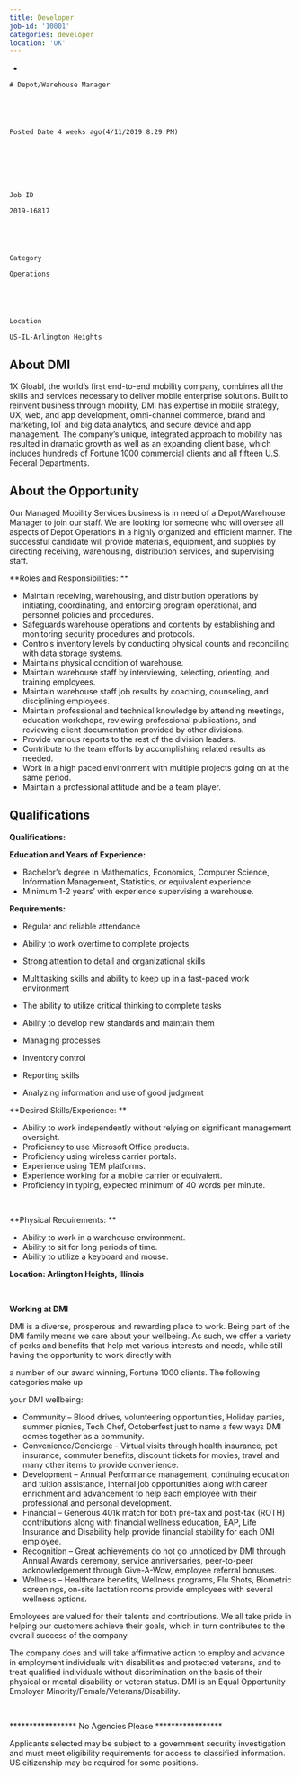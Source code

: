 ```yaml
---
title: Developer
job-id: '10001'
categories: developer
location: 'UK'
---
```




*   

    

    # Depot/Warehouse Manager

    

    

    Posted Date 4 weeks ago(4/11/2019 8:29 PM)

    

    

    

    Job ID

    2019-16817

    

    

    Category

    Operations

    

    

    Location

    US-IL-Arlington Heights

    

    

    

    

## About DMI







1X Gloabl, the world’s first end-to-end mobility company, combines all the skills and services necessary to deliver mobile enterprise solutions. Built to reinvent business through mobility, DMI has expertise in mobile strategy, UX, web, and app development, omni-channel commerce, brand and marketing, IoT and big data analytics, and secure device and app management. The company’s unique, integrated approach to mobility has resulted in dramatic growth as well as an expanding client base, which includes hundreds of Fortune 1000 commercial clients and all fifteen U.S. Federal Departments.





## About the Opportunity







Our Managed Mobility Services business is in need of a Depot/Warehouse Manager to join our staff. We are looking for someone who will oversee all aspects of Depot Operations in a highly organized and efficient manner. The successful candidate will provide materials, equipment, and supplies by directing receiving, warehousing, distribution services, and supervising staff.

**Roles and Responsibilities: **

*   Maintain receiving, warehousing, and distribution operations by initiating, coordinating, and enforcing program operational, and personnel policies and procedures.
*   Safeguards warehouse operations and contents by establishing and monitoring security procedures and protocols.
*   Controls inventory levels by conducting physical counts and reconciling with data storage systems.
*   Maintains physical condition of warehouse.
*   Maintain warehouse staff by interviewing, selecting, orienting, and training employees.
*   Maintain warehouse staff job results by coaching, counseling, and disciplining employees.
*   Maintain professional and technical knowledge by attending meetings, education workshops, reviewing professional publications, and reviewing client documentation provided by other divisions.
*   Provide various reports to the rest of the division leaders.
*   Contribute to the team efforts by accomplishing related results as needed.
*   Work in a high paced environment with multiple projects going on at the same period.
*   Maintain a professional attitude and be a team player.







## Qualifications







**Qualifications:**

**Education and Years of Experience:**

*   Bachelor’s degree in Mathematics, Economics, Computer Science, Information Management, Statistics, or equivalent experience.
*   Minimum 1-2 years’ with experience supervising a warehouse.

**Requirements:**

*   Regular and reliable attendance
*   Ability to work overtime to complete projects
*   Strong attention to detail and organizational skills
*   Multitasking skills and ability to keep up in a fast-paced work environment
*   The ability to utilize critical thinking to complete tasks

*   Ability to develop new standards and maintain them
*   Managing processes
*   Inventory control
*   Reporting skills
*   Analyzing information and use of good judgment

**Desired Skills/Experience: **

*   Ability to work independently without relying on significant management oversight.
*   Proficiency to use Microsoft Office products.
*   Proficiency using wireless carrier portals.
*   Experience using TEM platforms.
*   Experience working for a mobile carrier or equivalent.
*   Proficiency in typing, expected minimum of 40 words per minute.

 

**Physical Requirements: **

*   Ability to work in a warehouse environment.
*   Ability to sit for long periods of time.
*   Ability to utilize a keyboard and mouse.

**Location: Arlington Heights, Illinois**

 

**Working at DMI**

DMI is a diverse, prosperous and rewarding place to work. Being part of the DMI family means we care about your wellbeing. As such, we offer a variety of perks and benefits that help met various interests and needs, while still having the opportunity to work directly with

a number of our award winning, Fortune 1000 clients. The following categories make up

your DMI wellbeing:

*   Community – Blood drives, volunteering opportunities, Holiday parties, summer picnics, Tech Chef, Octoberfest just to name a few ways DMI comes together as a community.
*   Convenience/Concierge - Virtual visits through health insurance, pet insurance, commuter benefits, discount tickets for movies, travel and many other items to provide convenience.
*   Development – Annual Performance management, continuing education and tuition assistance, internal job opportunities along with career enrichment and advancement to help each employee with their professional and personal development.
*   Financial – Generous 401k match for both pre-tax and post-tax (ROTH) contributions along with financial wellness education, EAP, Life Insurance and Disability help provide financial stability for each DMI employee.
*   Recognition – Great achievements do not go unnoticed by DMI through Annual Awards ceremony, service anniversaries, peer-to-peer acknowledgement through Give-A-Wow, employee referral bonuses.
*   Wellness – Healthcare benefits, Wellness programs, Flu Shots, Biometric screenings, on-site lactation rooms provide employees with several wellness options. 

Employees are valued for their talents and contributions. We all take pride in helping our customers achieve their goals, which in turn contributes to the overall success of the company.

The company does and will take affirmative action to employ and advance in employment individuals with disabilities and protected veterans, and to treat qualified individuals without discrimination on the basis of their physical or mental disability or veteran status. DMI is an Equal Opportunity Employer Minority/Female/Veterans/Disability.

 

***************** No Agencies Please *****************

Applicants selected may be subject to a government security investigation and must meet eligibility requirements for access to classified information. US citizenship may be required for some positions.





